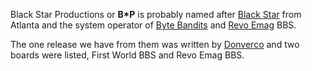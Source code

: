 Black Star Productions or **B\*P** is probably named after [Black Star](/p/black-star) from Atlanta and the system operator of [Byte Bandits](https://demozoo.org/bbs/8908/) and [Revo Emag](https://demozoo.org/bbs/12178/) BBS. 

The one release we have from them was written by [Donverco](/p/donverco) and two boards were listed, First World BBS and Revo Emag BBS.